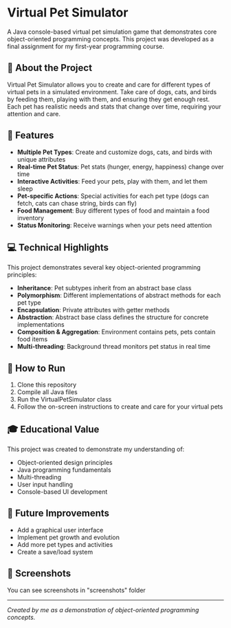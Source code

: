 # Virtual Pet Simulator

A Java console-based virtual pet simulation game that demonstrates core object-oriented programming concepts. This project was developed as a final assignment for my first-year programming course.

## 🐾 About the Project

Virtual Pet Simulator allows you to create and care for different types of virtual pets in a simulated environment. Take care of dogs, cats, and birds by feeding them, playing with them, and ensuring they get enough rest. Each pet has realistic needs and stats that change over time, requiring your attention and care.

## 🧩 Features

- **Multiple Pet Types**: Create and customize dogs, cats, and birds with unique attributes
- **Real-time Pet Status**: Pet stats (hunger, energy, happiness) change over time
- **Interactive Activities**: Feed your pets, play with them, and let them sleep
- **Pet-specific Actions**: Special activities for each pet type (dogs can fetch, cats can chase string, birds can fly)
- **Food Management**: Buy different types of food and maintain a food inventory
- **Status Monitoring**: Receive warnings when your pets need attention

## 💻 Technical Highlights

This project demonstrates several key object-oriented programming principles:

- **Inheritance**: Pet subtypes inherit from an abstract base class
- **Polymorphism**: Different implementations of abstract methods for each pet type
- **Encapsulation**: Private attributes with getter methods
- **Abstraction**: Abstract base class defines the structure for concrete implementations
- **Composition & Aggregation**: Environment contains pets, pets contain food items
- **Multi-threading**: Background thread monitors pet status in real time

## 🚀 How to Run

1. Clone this repository
2. Compile all Java files
3. Run the VirtualPetSimulator class
4. Follow the on-screen instructions to create and care for your virtual pets

## 🎓 Educational Value

This project was created to demonstrate my understanding of:
- Object-oriented design principles
- Java programming fundamentals
- Multi-threading  
- User input handling
- Console-based UI development

## 📝 Future Improvements

- Add a graphical user interface
- Implement pet growth and evolution
- Add more pet types and activities
- Create a save/load system

## 📸 Screenshots

You can see screenshots in "screenshots" folder 

---

*Created by me as a demonstration of object-oriented programming concepts.*
